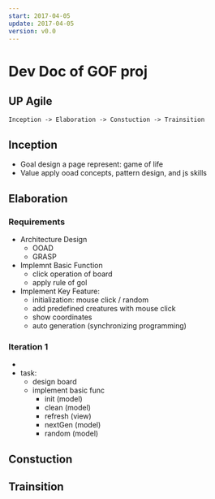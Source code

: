 ```yaml
---
start: 2017-04-05
update: 2017-04-05
version: v0.0
---
```


# Dev Doc of GOF proj

## UP Agile
`Inception -> Elaboration -> Constuction -> Trainsition`

## Inception
* Goal
design a page represent: game of life
* Value
apply ooad concepts, pattern design, and js skills

## Elaboration
### Requirements
* Architecture Design
  - OOAD
  - GRASP
* Implemnt Basic Function
  - click operation of board
  - apply rule of gol
* Implement Key Feature:
  - initialization: mouse click  / random
  - add predefined creatures with mouse click
  - show coordinates
  - auto generation (synchronizing programming)

### Iteration 1
* 
* task:
  - design board
  - implement basic func
    - init (model)
    - clean (model)
    - refresh (view)
    - nextGen (model)
    - random (model)


## Constuction


## Trainsition

